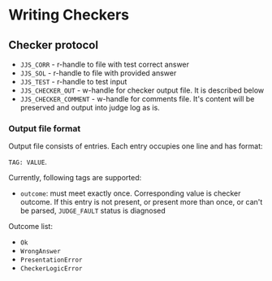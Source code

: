 # Writing Checkers
## Checker protocol
- `JJS_CORR` - r-handle to file with test correct answer
- `JJS_SOL` - r-handle to file with provided answer
- `JJS_TEST` - r-handle to test input
- `JJS_CHECKER_OUT` - w-handle for checker output file. It is described below
- `JJS_CHECKER_COMMENT` - w-handle for comments file. It's content will be preserved and output into judge log as is.

### Output file format
Output file consists of entries. Each entry occupies one line and has format:

`TAG: VALUE`.

Currently, following tags are supported:
- `outcome`: must meet exactly once. Corresponding value is checker outcome. 
If this entry is not present, or present more than once, or can't be parsed, `JUDGE_FAULT` status is diagnosed

Outcome list:
- `Ok`
- `WrongAnswer`
- `PresentationError`
- `CheckerLogicError`